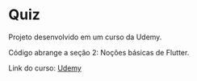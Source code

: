 # Quiz

Projeto desenvolvido em um curso da Udemy.

Código abrange a seção 2: Noções básicas de Flutter.

Link do curso: [Udemy](https://www.udemy.com/course/curso-flutter)
